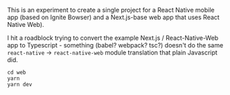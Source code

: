 This is an experiment to create a single project for a React Native mobile app (based on Ignite Bowser) and a Next.js-base web app that uses React Native Web).

I hit a roadblock trying to convert the example Next.js / React-Native-Web app to Typescript - something (babel? webpack? tsc?) doesn't do the same `react-native` -> `react-native-web` module translation that plain Javascript did.

```
cd web
yarn
yarn dev
```

